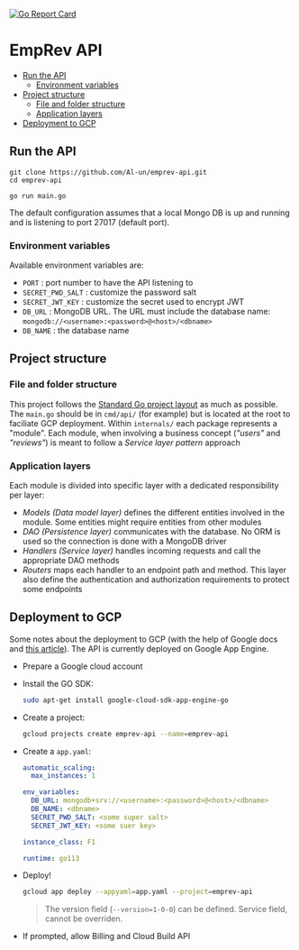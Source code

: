 [![Go Report Card](https://goreportcard.com/badge/github.com/Al-un/emprev-api)](https://goreportcard.com/report/github.com/Al-un/emprev-api)

# EmpRev API <!-- omit in toc -->

- [Run the API](#run-the-api)
  - [Environment variables](#environment-variables)
- [Project structure](#project-structure)
  - [File and folder structure](#file-and-folder-structure)
  - [Application layers](#application-layers)
- [Deployment to GCP](#deployment-to-gcp)

## Run the API

```
git clone https://github.com/Al-un/emprev-api.git
cd emprev-api

go run main.go
```

The default configuration assumes that a local Mongo DB is up and running and is listening to port 27017 (default port).

### Environment variables

Available environment variables are:

- `PORT` : port number to have the API listening to
- `SECRET_PWD_SALT` : customize the password salt
- `SECRET_JWT_KEY` : customize the secret used to encrypt JWT
- `DB_URL` : MongoDB URL. The URL must include the database name: `mongodb://<username>:<password>@<host>/<dbname>`
- `DB_NAME` : the database name

## Project structure

### File and folder structure

This project follows the [Standard Go project layout](https://github.com/golang-standards/project-layout) as much as possible. The `main.go` should be in `cmd/api/` (for example) but is located at the root to faciliate GCP deployment. Within `internals/` each package represents a "module". Each module, when involving a business concept (_"users"_ and _"reviews"_) is meant to follow a _Service layer pattern_ approach

### Application layers

Each module is divided into specific layer with a dedicated responsibility per layer:

- _Models (Data model layer)_ defines the different entities involved in the module. Some entities might require entities from other modules
- _DAO (Persistence layer)_ communicates with the database. No ORM is used so the connection is done with a MongoDB driver
- _Handlers (Service layer)_ handles incoming requests and call the appropriate DAO methods
- _Routers_ maps each handler to an endpoint path and method. This layer also define the authentication and authorization requirements to protect some endpoints

## Deployment to GCP

Some notes about the deployment to GCP (with the help of Google docs and [this article](https://medium.com/google-cloud/cloud-build-golang-app-engine-36e27ba976cd)). The API is currently deployed on Google App Engine.

- Prepare a Google cloud account
- Install the GO SDK:
  ```sh
  sudo apt-get install google-cloud-sdk-app-engine-go
  ```
- Create a project:
  ```sh
  gcloud projects create emprev-api --name=emprev-api
  ```
- Create a `app.yaml`:

  ```yaml
  automatic_scaling:
    max_instances: 1

  env_variables:
    DB_URL: mongodb+srv://<username>:<password>@<host>/<dbname>
    DB_NAME: <dbname>
    SECRET_PWD_SALT: <some super salt>
    SECRET_JWT_KEY: <some suer key>

  instance_class: F1

  runtime: go113
  ```

- Deploy!

  ```sh
  gcloud app deploy --appyaml=app.yaml --project=emprev-api
  ```

  > The version field (`--version=1-0-0`) can be defined. Service field, cannot be overriden.

- If prompted, allow Billing and Cloud Build API
